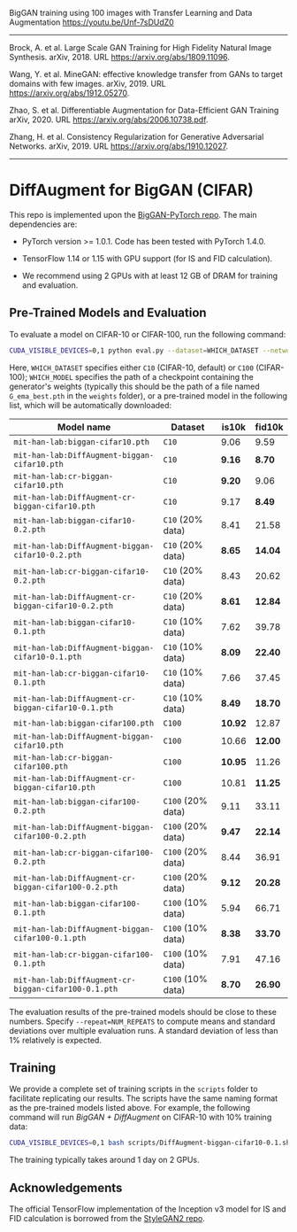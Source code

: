 BigGAN training using 100 images with Transfer Learning and Data Augmentation
https://youtu.be/Unf-7sDUdZ0

------------------------------------------------------------

Brock, A. et al. Large Scale GAN Training for High Fidelity Natural Image Synthesis. arXiv, 2018. URL https://arxiv.org/abs/1809.11096.

Wang, Y. et al. MineGAN: effective knowledge transfer from GANs to target domains with few images. arXiv, 2019. URL https://arxiv.org/abs/1912.05270.

Zhao, S. et al. Differentiable Augmentation for Data-Efficient GAN Training arXiv, 2020. URL https://arxiv.org/abs/2006.10738.pdf.

Zhang, H. et al. Consistency Regularization for Generative Adversarial Networks. arXiv, 2019. URL https://arxiv.org/abs/1910.12027.

------------------------------------------------------------

# DiffAugment for BigGAN (CIFAR)

This repo is implemented upon the [BigGAN-PyTorch repo](https://github.com/ajbrock/BigGAN-PyTorch). The main dependencies are:

- PyTorch version >= 1.0.1. Code has been tested with PyTorch 1.4.0.

- TensorFlow 1.14 or 1.15 with GPU support (for IS and FID calculation).

- We recommend using 2 GPUs with at least 12 GB of DRAM for training and evaluation.

## Pre-Trained Models and Evaluation

To evaluate a model on CIFAR-10 or CIFAR-100, run the following command:

```bash
CUDA_VISIBLE_DEVICES=0,1 python eval.py --dataset=WHICH_DATASET --network=WHICH_MODEL
```

Here, `WHICH_DATASET` specifies either `C10` (CIFAR-10, default) or `C100` (CIFAR-100); `WHICH_MODEL` specifies the path of a checkpoint containing the generator's weights (typically this should be the path of a file named `G_ema_best.pth` in the `weights` folder), or a pre-trained model in the following list, which will be automatically downloaded:

| Model name                                           | Dataset               | is10k     | fid10k    |
| ---------------------------------------------------- | --------------------- | --------- | --------- |
| `mit-han-lab:biggan-cifar10.pth`                     | `C10`             | 9.06      | 9.59      |
| `mit-han-lab:DiffAugment-biggan-cifar10.pth`         | `C10`             | **9.16**  | **8.70**  |
| `mit-han-lab:cr-biggan-cifar10.pth`                  | `C10`             | **9.20**  | 9.06      |
| `mit-han-lab:DiffAugment-cr-biggan-cifar10.pth`      | `C10`             | 9.17      | **8.49**  |
| `mit-han-lab:biggan-cifar10-0.2.pth`                 | `C10` (20% data)  | 8.41      | 21.58     |
| `mit-han-lab:DiffAugment-biggan-cifar10-0.2.pth`     | `C10` (20% data)  | **8.65**  | **14.04** |
| `mit-han-lab:cr-biggan-cifar10-0.2.pth`              | `C10` (20% data)  | 8.43      | 20.62     |
| `mit-han-lab:DiffAugment-cr-biggan-cifar10-0.2.pth`  | `C10` (20% data)  | **8.61**  | **12.84** |
| `mit-han-lab:biggan-cifar10-0.1.pth`                 | `C10` (10% data)  | 7.62      | 39.78     |
| `mit-han-lab:DiffAugment-biggan-cifar10-0.1.pth`     | `C10` (10% data)  | **8.09**  | **22.40** |
| `mit-han-lab:cr-biggan-cifar10-0.1.pth`              | `C10` (10% data)  | 7.66      | 37.45     |
| `mit-han-lab:DiffAugment-cr-biggan-cifar10-0.1.pth`  | `C10` (10% data)  | **8.49**  | **18.70** |
| `mit-han-lab:biggan-cifar100.pth`                    | `C100`            | **10.92** | 12.87     |
| `mit-han-lab:DiffAugment-biggan-cifar10.pth`         | `C100`            | 10.66     | **12.00** |
| `mit-han-lab:cr-biggan-cifar100.pth`                 | `C100`            | **10.95** | 11.26     |
| `mit-han-lab:DiffAugment-cr-biggan-cifar10.pth`      | `C100`            | 10.81     | **11.25** |
| `mit-han-lab:biggan-cifar100-0.2.pth`                | `C100` (20% data) | 9.11      | 33.11     |
| `mit-han-lab:DiffAugment-biggan-cifar100-0.2.pth`    | `C100` (20% data) | **9.47**  | **22.14** |
| `mit-han-lab:cr-biggan-cifar100-0.2.pth`             | `C100` (20% data) | 8.44      | 36.91     |
| `mit-han-lab:DiffAugment-cr-biggan-cifar100-0.2.pth` | `C100` (20% data) | **9.12**  | **20.28** |
| `mit-han-lab:biggan-cifar100-0.1.pth`                | `C100` (10% data) | 5.94      | 66.71     |
| `mit-han-lab:DiffAugment-biggan-cifar100-0.1.pth`    | `C100` (10% data) | **8.38**  | **33.70** |
| `mit-han-lab:cr-biggan-cifar100-0.1.pth`             | `C100` (10% data) | 7.91      | 47.16     |
| `mit-han-lab:DiffAugment-cr-biggan-cifar100-0.1.pth` | `C100` (10% data) | **8.70**  | **26.90** |

The evaluation results of the pre-trained models should be close to these numbers. Specify `--repeat=NUM_REPEATS` to compute means and standard deviations over multiple evaluation runs. A standard deviation of less than 1% relatively is expected.

## Training

We provide a complete set of training scripts in the `scripts` folder to facilitate replicating our results. The scripts have the same naming format as the pre-trained models listed above. For example, the following command will run *BigGAN + DiffAugment* on CIFAR-10 with 10% training data:

```bash
CUDA_VISIBLE_DEVICES=0,1 bash scripts/DiffAugment-biggan-cifar10-0.1.sh
```

The training typically takes around 1 day on 2 GPUs.

## Acknowledgements

The official TensorFlow implementation of the Inception v3 model for IS and FID calculation is borrowed from the [StyleGAN2 repo](https://github.com/NVlabs/stylegan2).
